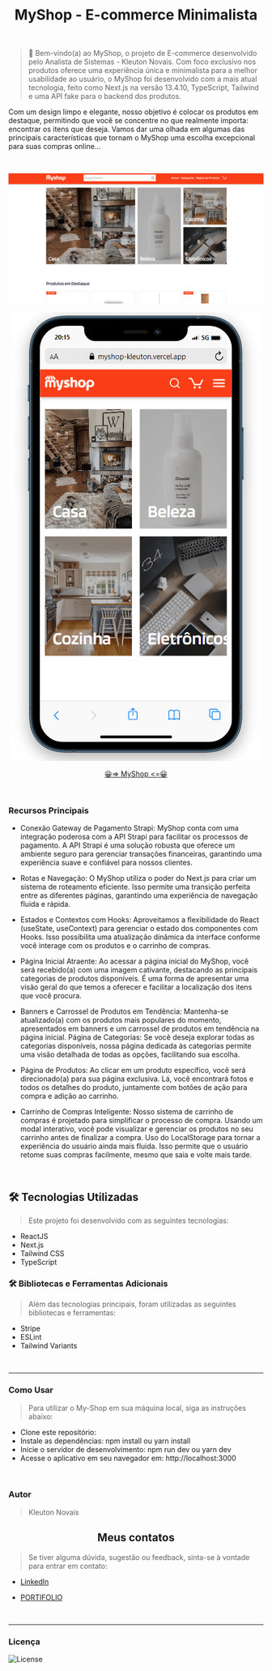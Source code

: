<h1 align='center'> MyShop - E-commerce Minimalista </h1>

<br>

>📃 Bem-vindo(a) ao MyShop, o projeto de E-commerce desenvolvido pelo Analista de Sistemas - Kleuton Novais. Com foco exclusivo nos produtos oferece uma experiência única e minimalista para a melhor usabilidade ao usuário, o MyShop foi desenvolvido com a mais atual tecnologia, feito como Next.js na versão 13.4.10, TypeScript, Tailwind e uma API fake para o backend dos produtos.

Com um design limpo e elegante, nosso objetivo é colocar os produtos em destaque, permitindo que você se concentre no que realmente importa: encontrar os itens que deseja. Vamos dar uma olhada em algumas das principais características que tornam o MyShop uma escolha excepcional para suas compras online...

<br>

<div align='center'>

![preview](./src/assets/img/previewD.png)

![preview](./src/assets/img/previewM.png)

</div>

<div align='center'>

[😀=> MyShop <=😀](https://myshop-kleuton.vercel.app/)

</div>

<br>

<h3> Recursos Principais </h3>

- Conexão Gateway de Pagamento Strapi: MyShop conta com uma integração poderosa com a API Strapi para facilitar os processos de pagamento. A API Strapi é uma solução robusta que oferece um ambiente seguro para gerenciar transações financeiras, garantindo uma experiência suave e confiável para nossos clientes.

- Rotas e Navegação: O MyShop utiliza o poder do Next.js para criar um sistema de roteamento eficiente. Isso permite uma transição perfeita entre as diferentes páginas, garantindo uma experiência de navegação fluida e rápida.

- Estados e Contextos com Hooks: Aproveitamos a flexibilidade do React (useState, useContext) para gerenciar o estado dos componentes com Hooks. Isso possibilita uma atualização dinâmica da interface conforme você interage com os produtos e o carrinho de compras.

- Página Inicial Atraente: Ao acessar a página inicial do MyShop, você será recebido(a) com uma imagem cativante, destacando as principais categorias de produtos disponíveis. É uma forma de apresentar uma visão geral do que temos a oferecer e facilitar a localização dos itens que você procura.

- Banners e Carrossel de Produtos em Tendência: Mantenha-se atualizado(a) com os produtos mais populares do momento, apresentados em banners e um carrossel de produtos em tendência na página inicial.
Página de Categorias: Se você deseja explorar todas as categorias disponíveis, nossa página dedicada às categorias permite uma visão detalhada de todas as opções, facilitando sua escolha.

- Página de Produtos: Ao clicar em um produto específico, você será direcionado(a) para sua página exclusiva. Lá, você encontrará fotos e todos os detalhes do produto, juntamente com botões de ação para compra e adição ao carrinho.

- Carrinho de Compras Inteligente: Nosso sistema de carrinho de compras é projetado para simplificar o processo de compra. Usando um modal interativo, você pode visualizar e gerenciar os produtos no seu carrinho antes de finalizar a compra. Uso do LocalStorage para tornar a experiência do usuário ainda mais fluida. Isso permite que o usuário retome suas compras facilmente, mesmo que saia e volte mais tarde.

<br>

<h2> 🛠 Tecnologias Utilizadas </h2>

>Este projeto foi desenvolvido com as seguintes tecnologias:

- ReactJS
- Next.js
- Tailwind CSS
- TypeScript

<h3> 🛠 Bibliotecas e Ferramentas Adicionais </h3>

>Além das tecnologias principais, foram utilizadas as seguintes bibliotecas e ferramentas:

- Stripe
- ESLint
- Tailwind Variants

<br>
<hr>

<h3> Como Usar </h3>

>Para utilizar o My-Shop em sua máquina local, siga as instruções abaixo:

- Clone este repositório:
- Instale as dependências: npm install ou yarn install
- Inicie o servidor de desenvolvimento: npm run dev ou yarn dev
- Acesse o aplicativo em seu navegador em: http://localhost:3000

<br />

<h3> Autor </h3>

> Kleuton Novais

<h2 align='center'> Meus contatos </h2>

>Se tiver alguma dúvida, sugestão ou feedback, sinta-se à vontade para entrar em contato:

* [LinkedIn](https://www.linkedin.com/in/kleuton-novais/)

* [PORTIFOLIO](https://kleuton.dev)

<br />
<hr />

<h3> Licença </h3>

<p>
<img alt="License" src="https://img.shields.io/static/v1?label=license&message=MIT&color=49AA26&labelColor=000000">
</p>